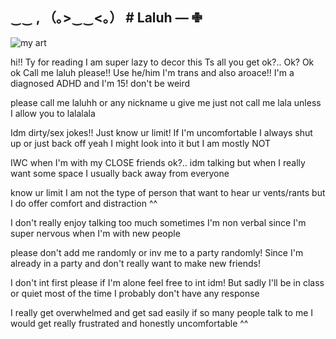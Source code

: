 ## ‿‿  , （｡>‿‿<｡） #  Laluh —  ✙


![my art](https://github.com/user-attachments/assets/d327024d-2bce-45d4-b7c3-0c41c585698d)



hi!! Ty for reading I am super lazy to decor this
Ts all you get ok?.. Ok? Ok ok
Call me laluh please!! Use he/him I'm trans and also aroace!! I'm a diagnosed ADHD and I'm 15! don't be weird

please call me laluhh or any nickname u give me just not call me lala unless I allow you to lalalala

Idm dirty/sex jokes!! Just know ur limit! If I'm uncomfortable I always shut up or just back off yeah I might look into it but I am mostly NOT

IWC when I'm with my CLOSE friends ok?.. idm talking but when I really want some space I usually back away from everyone

know ur limit I am not the type of person that want to hear ur vents/rants but I do offer comfort and distraction ^^

I don't really enjoy talking too much sometimes I'm non verbal since I'm super nervous when I'm with new people

please don't add me randomly or inv me to a party randomly! Since I'm already in a party and don't really want to make new friends!

I don't int first please if I'm alone feel free to int idm! But sadly I'll be in class or quiet most of the time I probably don't have any response

I really get overwhelmed and get sad easily if so many people talk to me I would get really frustrated and honestly uncomfortable ^^


